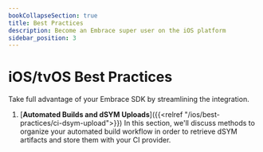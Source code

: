 ```yaml
---
bookCollapseSection: true
title: Best Practices
description: Become an Embrace super user on the iOS platform
sidebar_position: 3
---
```


# iOS/tvOS Best Practices

Take full advantage of your Embrace SDK by streamlining the integration.

1. [**Automated Builds and dSYM Uploads**]({{<relref "/ios/best-practices/ci-dsym-upload">}}) In this section, we'll discuss methods to organize your automated build workflow in order to retrieve dSYM artifacts and store them with your CI provider.

